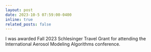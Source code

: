 ```yaml
---
layout: post
date: 2023-10-5 07:59:00-0400
inline: true
related_posts: false
---
```


I was awarded Fall 2023 Schlesinger Travel Grant for attending the  International Aerosol Modeling Algorithms conference.
